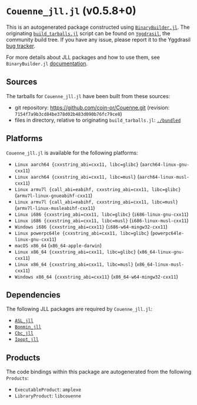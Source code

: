 # `Couenne_jll.jl` (v0.5.8+0)

This is an autogenerated package constructed using [`BinaryBuilder.jl`](https://github.com/JuliaPackaging/BinaryBuilder.jl). The originating [`build_tarballs.jl`](https://github.com/JuliaPackaging/Yggdrasil/blob/8be19820afa24ff817185f3c53c4d20786a8add3/C/Coin-OR/Couenne/build_tarballs.jl) script can be found on [`Yggdrasil`](https://github.com/JuliaPackaging/Yggdrasil/), the community build tree.  If you have any issue, please report it to the Yggdrasil [bug tracker](https://github.com/JuliaPackaging/Yggdrasil/issues).

For more details about JLL packages and how to use them, see `BinaryBuilder.jl` [documentation](https://juliapackaging.github.io/BinaryBuilder.jl/dev/jll/).

## Sources

The tarballs for `Couenne_jll.jl` have been built from these sources:

* git repository: https://github.com/coin-or/Couenne.git (revision: `7154f7a9b3cd84be378d02b483d090b76fc79ce8`)
* files in directory, relative to originating `build_tarballs.jl`: [`./bundled`](https://github.com/JuliaPackaging/Yggdrasil/tree/8be19820afa24ff817185f3c53c4d20786a8add3/C/Coin-OR/Couenne/bundled)

## Platforms

`Couenne_jll.jl` is available for the following platforms:

* `Linux aarch64 {cxxstring_abi=cxx11, libc=glibc}` (`aarch64-linux-gnu-cxx11`)
* `Linux aarch64 {cxxstring_abi=cxx11, libc=musl}` (`aarch64-linux-musl-cxx11`)
* `Linux armv7l {call_abi=eabihf, cxxstring_abi=cxx11, libc=glibc}` (`armv7l-linux-gnueabihf-cxx11`)
* `Linux armv7l {call_abi=eabihf, cxxstring_abi=cxx11, libc=musl}` (`armv7l-linux-musleabihf-cxx11`)
* `Linux i686 {cxxstring_abi=cxx11, libc=glibc}` (`i686-linux-gnu-cxx11`)
* `Linux i686 {cxxstring_abi=cxx11, libc=musl}` (`i686-linux-musl-cxx11`)
* `Windows i686 {cxxstring_abi=cxx11}` (`i686-w64-mingw32-cxx11`)
* `Linux powerpc64le {cxxstring_abi=cxx11, libc=glibc}` (`powerpc64le-linux-gnu-cxx11`)
* `macOS x86_64` (`x86_64-apple-darwin`)
* `Linux x86_64 {cxxstring_abi=cxx11, libc=glibc}` (`x86_64-linux-gnu-cxx11`)
* `Linux x86_64 {cxxstring_abi=cxx11, libc=musl}` (`x86_64-linux-musl-cxx11`)
* `Windows x86_64 {cxxstring_abi=cxx11}` (`x86_64-w64-mingw32-cxx11`)

## Dependencies

The following JLL packages are required by `Couenne_jll.jl`:

* [`ASL_jll`](https://github.com/JuliaBinaryWrappers/ASL_jll.jl)
* [`Bonmin_jll`](https://github.com/JuliaBinaryWrappers/Bonmin_jll.jl)
* [`Cbc_jll`](https://github.com/JuliaBinaryWrappers/Cbc_jll.jl)
* [`Ipopt_jll`](https://github.com/JuliaBinaryWrappers/Ipopt_jll.jl)

## Products

The code bindings within this package are autogenerated from the following `Products`:

* `ExecutableProduct`: `amplexe`
* `LibraryProduct`: `libcouenne`
